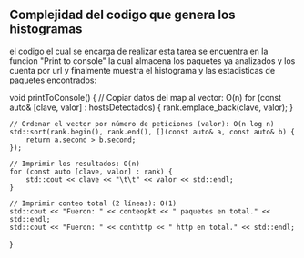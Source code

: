 ## Complejidad del codigo que genera los histogramas
el codigo el cual se encarga de realizar esta tarea se encuentra en la funcion "Print to console" la cual almacena los paquetes ya analizados y los cuenta por url y finalmente muestra el histograma y las estadisticas de paquetes encontrados:

void printToConsole() {
    // Copiar datos del map al vector: O(n)
    for (const auto& [clave, valor] : hostsDetectados) {
        rank.emplace_back(clave, valor);
    }

    // Ordenar el vector por número de peticiones (valor): O(n log n)
    std::sort(rank.begin(), rank.end(), [](const auto& a, const auto& b) {
        return a.second > b.second;
    });

    // Imprimir los resultados: O(n)
    for (const auto [clave, valor] : rank) {
        std::cout << clave << "\t\t" << valor << std::endl;
    }

    // Imprimir conteo total (2 líneas): O(1)
    std::cout << "Fueron: " << conteopkt << " paquetes en total." << std::endl;
    std::cout << "Fueron: " << conthttp << " http en total." << std::endl;
}
